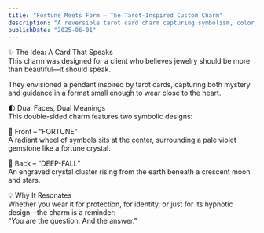 ```yaml
---
title: "Fortune Meets Form — The Tarot-Inspired Custom Charm"
description: "A reversible tarot card charm capturing symbolism, color, and personal meaning."
publishDate: "2025-06-01"
---
```


✨ The Idea: A Card That Speaks  
This charm was designed for a client who believes jewelry should be more than beautiful—it should speak.

They envisioned a pendant inspired by tarot cards, capturing both mystery and guidance in a format small enough to wear close to the heart.

🌓 Dual Faces, Dual Meanings  
This double-sided charm features two symbolic designs:

🌟 Front – “FORTUNE”  
A radiant wheel of symbols sits at the center, surrounding a pale violet gemstone like a fortune crystal.

🌙 Back – “DEEP-FALL”  
An engraved crystal cluster rising from the earth beneath a crescent moon and stars.

💡 Why It Resonates  
Whether you wear it for protection, for identity, or just for its hypnotic design—the charm is a reminder:  
"You are the question. And the answer."
